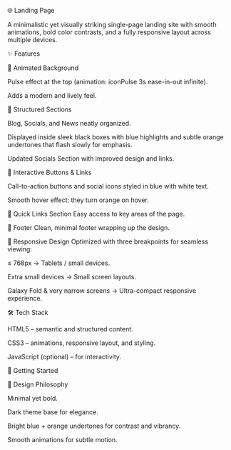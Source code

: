 🌐 Landing Page




A minimalistic yet visually striking single-page landing site with smooth animations, bold color contrasts, and a fully responsive layout across multiple devices.

✨ Features

🎨 Animated Background

Pulse effect at the top (animation: iconPulse 3s ease-in-out infinite).

Adds a modern and lively feel.

📰 Structured Sections

Blog, Socials, and News neatly organized.

Displayed inside sleek black boxes with blue highlights and subtle orange undertones that flash slowly for emphasis.

Updated Socials Section with improved design and links.

🔘 Interactive Buttons & Links

Call-to-action buttons and social icons styled in blue with white text.

Smooth hover effect: they turn orange on hover.

🧭 Quick Links Section
Easy access to key areas of the page.

📌 Footer
Clean, minimal footer wrapping up the design.

📱 Responsive Design
Optimized with three breakpoints for seamless viewing:

≤ 768px → Tablets / small devices.

Extra small devices → Small screen layouts.

Galaxy Fold & very narrow screens → Ultra-compact responsive experience.

🛠️ Tech Stack

HTML5 – semantic and structured content.

CSS3 – animations, responsive layout, and styling.

JavaScript (optional) – for interactivity.

🚀 Getting Started


🎯 Design Philosophy

Minimal yet bold.

Dark theme base for elegance.

Bright blue + orange undertones for contrast and vibrancy.

Smooth animations for subtle motion.

